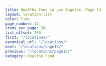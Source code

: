 ```yaml
---
title: Healthy Food in Los Angeles, Page 14
layout: location-list
color: lime
page_number: 14
items_per_page: 20
list_offset: 260
first: "/locations/"
canonical_url: "/locations/"
next: "/locations/page15/"
previous: "/locations/page13/"
category: Healthy Food
---
```


